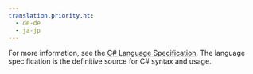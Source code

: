 ```yaml
---
translation.priority.ht: 
  - de-de
  - ja-jp
---
```

For more information, see the [C# Language Specification](../../vs140/csharp-language-specification.md). The language specification is the definitive source for C# syntax and usage.